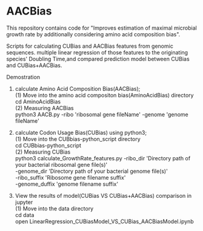 # AACBias

This repository contains code for "Improves estimation of maximal microbial growth rate by additionally considering amino acid composition bias". 

Scripts for calculating CUBias and AACBias features from genomic sequences. 
multiple linear regression of those features to the originating species' Doubling Time,and compared prediction model between CUBias and CUBias+AACBias.

Demostration
1. calculate Amino Acid Composition Bias(AACBias);  
  (1) Move into the amino acid compositon bias(AminoAcidBias) directory  
    cd AminoAcidBias  
  (2) Measuring AACBias    
    python3  AACB.py -ribo 'ribosomal gene fileName' -genome 'genome fileName'  
    
2. calculate Codon Usage Bias(CUBias) using python3;  
  (1) Move into the CUBbias-python_script directory  
    cd CUBbias-python_script  
  (2) Measuring CUBias   
    python3 calculate_GrowthRate_features.py -ribo_dir 'Directory path of your bacterial ribosomal gene file(s)'  
                                              -genome_dir 'Directory path of your bacterial genome file(s)'  
                                              -ribo_suffix 'Ribosome gene filename suffix'  
                                              -genome_duffix 'genome filename suffix'  
                                              
3. View the results of model(CUBias VS CUBias+AACBias) comparison in jupyter  
  (1) Move into the data directory  
     cd data  
     open LinearRegression_CUBiasModel_VS_CUBias_AACBiasModel.ipynb  
  
